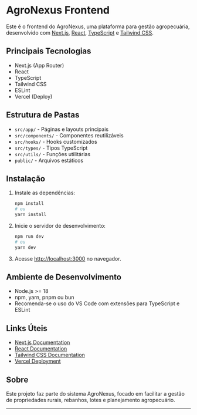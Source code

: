 # AgroNexus Frontend

Este é o frontend do AgroNexus, uma plataforma para gestão agropecuária, desenvolvido com [Next.js](https://nextjs.org), [React](https://react.dev), [TypeScript](https://www.typescriptlang.org/) e [Tailwind CSS](https://tailwindcss.com/).

## Principais Tecnologias
- Next.js (App Router)
- React
- TypeScript
- Tailwind CSS
- ESLint
- Vercel (Deploy)

## Estrutura de Pastas
- `src/app/` - Páginas e layouts principais
- `src/components/` - Componentes reutilizáveis
- `src/hooks/` - Hooks customizados
- `src/types/` - Tipos TypeScript
- `src/utils/` - Funções utilitárias
- `public/` - Arquivos estáticos

## Instalação

1. Instale as dependências:
   ```bash
   npm install
   # ou
   yarn install
   ```
2. Inicie o servidor de desenvolvimento:
   ```bash
   npm run dev
   # ou
   yarn dev
   ```
3. Acesse [http://localhost:3000](http://localhost:3000) no navegador.

## Ambiente de Desenvolvimento
- Node.js >= 18
- npm, yarn, pnpm ou bun
- Recomenda-se o uso do VS Code com extensões para TypeScript e ESLint


## Links Úteis
- [Next.js Documentation](https://nextjs.org/docs)
- [React Documentation](https://react.dev/learn)
- [Tailwind CSS Documentation](https://tailwindcss.com/docs)
- [Vercel Deployment](https://vercel.com/new)

## Sobre
Este projeto faz parte do sistema AgroNexus, focado em facilitar a gestão de propriedades rurais, rebanhos, lotes e planejamento agropecuário.

---

